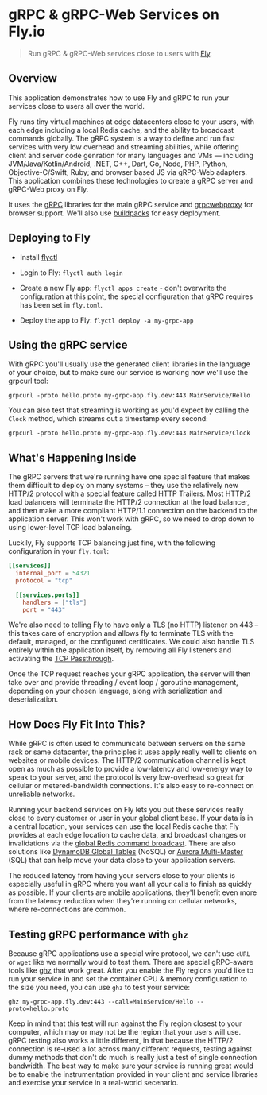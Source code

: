 # gRPC & gRPC-Web Services on Fly.io

> Run gRPC & gRPC-Web services close to users with [Fly](https://fly.io/).

## Overview

<!---- cut here --->

This application demonstrates how to use Fly and gRPC to run your services close to users all over the world. 

Fly runs tiny virtual machines at edge datacenters close to your users, with each edge including a local Redis cache, and the ability to broadcast commands globally. The gRPC system is a way to define and run fast services with very low overhead and streaming abilities, while offering client and server code genration for many languages and VMs — including JVM/Java/Kotlin/Android, .NET, C++, Dart, Go, Node, PHP, Python, Objective-C/Swift, Ruby; and browser based JS via gRPC-Web adapters. This application combines these technologies to create a gRPC server and gRPC-Web proxy on Fly. 

It uses the [gRPC](https://grpc.io) libraries for the main gRPC service and  [grpcwebproxy](https://github.com/improbable-eng/grpc-web/tree/master/go/grpcwebproxy) for browser support. We'll also use [buildpacks](https://fly.io/blog/simpler-fly-deployments-nodejs-rails-golang-java/) for easy deployment. 

## Deploying to Fly

- Install [flyctl](https://fly.io/docs/getting-started/installing-flyctl/)
- Login to Fly: `flyctl auth login`
- Create a new Fly app: `flyctl apps create` - don't overwrite the configuration at this point, the special configuration that gRPC requires has been set in `fly.toml`. 

- Deploy the app to Fly: `flyctl deploy -a my-grpc-app`

## Using the gRPC service

With gRPC you'll usually use the generated client libraries in the language of your choice, but to make sure our service is working now we'll use the grpcurl tool:
```
grpcurl -proto hello.proto my-grpc-app.fly.dev:443 MainService/Hello 
```

You can also test that streaming is working as you'd expect by calling the `Clock` method, which streams out a timestamp every second:
```
grpcurl -proto hello.proto my-grpc-app.fly.dev:443 MainService/Clock 
``` 

## What's Happening Inside

The gRPC servers that we're running have one special feature that makes them difficult to deploy on many systems – they use the relatively new HTTP/2 protocol with a special feature called HTTP Trailers. Most HTTP/2 load balancers will terminate the HTTP/2 connection at the load balancer, and then make a more compliant HTTP/1.1 connection on the backend to the application server. This won't work with gRPC, so we need to drop down to using lower-level TCP load balancing.

Luckily, Fly supports TCP balancing just fine, with the following configuration in your `fly.toml`:
```toml
[[services]]
  internal_port = 54321
  protocol = "tcp"

  [[services.ports]]
    handlers = ["tls"]
    port = "443"
```

We're also need to telling Fly to have only a TLS (no HTTP) listener on 443 – this takes care of encryption and allows fly to terminate TLS with the default, managed, or the configured certificates. We could also handle TLS entirely within the application itself, by removing all Fly listeners and activating the [TCP Passthrough](https://fly.io/docs/services/#tcp-pass-through). 
 
 Once the TCP request reaches your gRPC application, the server will then take over and provide threading / event loop / goroutine management, depending on your chosen language, along with serialization and deserialization. 
 
## How Does Fly Fit Into This?

While gRPC is often used to communicate between servers on the same rack or same datacenter, the principles it uses apply really well to clients on websites or mobile devices. The HTTP/2 communication channel is kept open as much as possible to provide a low-latency and low-energy way to speak to your server, and the protocol is very low-overhead so great for cellular or metered-bandwidth connections. It's also easy to re-connect on unreliable networks.

Running your backend services on Fly lets you put these services really close to every customer or user in your global client base. If your data is in a central location, your services can use the local Redis cache that Fly provides at each edge location to cache data, and broadcast changes or invalidations via the [global Redis command broadcast](https://fly.io/docs/redis/#managing-redis-data-globally). There are also solutions like [DynamoDB Global Tables](https://aws.amazon.com/dynamodb/global-tables/) (NoSQL) or [Aurora Multi-Master](https://docs.aws.amazon.com/AmazonRDS/latest/AuroraUserGuide/aurora-global-database.html) (SQL) that can help move your data close to your application servers. 

The reduced latency from having your servers close to your clients is especially useful in gRPC where you want all your calls to finish as quickly as possible. If your clients are mobile applications, they'll benefit even more from the latency reduction when they're running on cellular networks, where re-connections are common. 


## Testing gRPC performance with `ghz`

Because gRPC applications use a special wire protocol, we can't use `cURL` or `wget` like we normally would to test them. There are special gRPC-aware tools like [ghz](https://ghz.sh) that work great. After you enable the Fly regions you'd like to run your service in and set the container CPU & memory configuration to the size you need, you can use `ghz` to test your service:

```
ghz my-grpc-app.fly.dev:443 --call=MainService/Hello --proto=hello.proto
```
Keep in mind that this test will run against the Fly region closest to your computer, which may or may not be the region that your users will use. gRPC testing also works a little different, in that because the HTTP/2 connection is re-used a lot across many different requests, testing against dummy methods that don't do much is really just a test of single connection bandwidth. The best way to make sure your service is running great would be to enable the instrumentation provided in your client and service libraries and exercise your service in a real-world secenario.